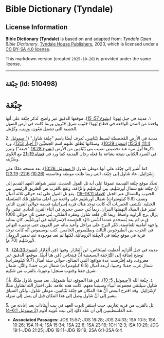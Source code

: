 # Bible Dictionary (Tyndale)

## License Information

**Bible Dictionary (Tyndale)** is based on and adapted from: _Tyndale Open Bible Dictionary_, [Tyndale House Publishers](https://tyndaleopenresources.com/), 2023, which is licensed under a [CC BY-SA 4.0 license](https://creativecommons.org/licenses/by-sa/4.0/legalcode.en).

This markdown version (created `2025-10-20`) is provided under the same license.



--------------------------------

## جِبْعَة (id: 510498)

جِبْعَة
=======

١. مدينة في جبل يَهوذَا ([يشوع 57: 15](https://ref.ly/Josh15:57)). موقعها الدقيق غير واضح. تُذكر جِبْعَة على أنها واحدة من المدن الواقعة في قطاع يَهوذَا جَنُوب شرق حَبْرون وربما كانت في أرض السهل الخصبة التي تشمل مَعُون، وزِيف، وكَرْمَل.

2\. مدينة في الأرض المُخصصَّة لسبط بَنْيَامِين، تُعرف أيضًا باسم "جِبْعَة شَاول" ([1 صموئيل 11:4؛](https://ref.ly/1Sam11:4) [15:34؛](https://ref.ly/1Sam15:34) [إشعياء 10:29](https://ref.ly/Isa10:29))، وسكانها يُطلق عليهم اسم الجبعيِّين ([1 أخبار 12:3](https://ref.ly/1Chr12:3)). ورد ذكرها أول مرة عند تخصيص نصيب بني بَنْيَامِين من الأرض ([يشوع 18:28](https://ref.ly/Josh18:28) "جبعة") وتبرز في السرد الكتابي نتيجة بشاعة ما فعله رجال المدينة كما ورد في [قضاة 19–21](https://ref.ly/Judg19:1-Judg21:25) مع اللاوي وسُرِّيته.

كما أُشير إلى جِبْعَة على أنها موطن شَاول ([1 صموئيل 10:26](https://ref.ly/1Sam10:26)). بعد مسحه ملكًا على إِسْرَائِيل، عاد شَاول إلى جِبْعَة، التي ربما ظلت موطنه وعاصمته ([10:26؛](https://ref.ly/1Sam10:26) [22:6؛](https://ref.ly/1Sam22:6) [23:19](https://ref.ly/1Sam23:19)).

تحدَّد موقع جِبْعَة القديمة عمومًا على أنه تل الفول الحديث. تشير شواهد العهد القديم إلى أنَّ جِبْعَة تقع شمال أورشَلِيم، بين أورشَلِيم والرَّامَة، وتقع بالقرب من الطريق الرئيسي بين الجنوب والشمال عبر الجبل ([قضاة 19:11–19](https://ref.ly/Judg19:11-Judg19:19)). يقع تل الفول على بُعد حوالي ثلاثة أميال ونصف (5\.6 كيلومترات) شمال أورشَلِيم على واحدة من أعلى مناطق تلك السلسلة الجبلية. تكشف الحفريات أنَّه كانت توجد هناك قرية إسرائيلية قديمة حوالي القرن الثاني عشر قبل الميلاد التهمتها النيران. ربما بُني حصن حجري في أثناء القرن الحادي عشر، ولا يزال برج الزاوية واضحًا. ربما كان قلعة شَاول ومقره الملكي. بُني حصن ثانٍ حوالي 1000 ق.م. لم يعد يُستخدم عندما أسَّس دَاوُد العاصمة الإسرائيلية في أورشَلِيم. كان بمثابة واجهة أمامية للعاصمة. دٌمِّر البرج على مراحل وأُعيد بنائه عبر القرون حتى تدميره النهائي في الحرب بين أنطيوخوس الثالث وبطليموس الخامس. كتب يوسيفوس أنَّه كانت توجد قرية في موقع جِبْعَة في الحِقْبَة الرومانيَّة، لكنها لم تعد موجودة عند تدمير الرومان لأورشَلِيم (70 م).

3\. مدينة في جبل أَفْرَايِم أُعطيت لفِينَحَاس، ابن أَلِعَازَار. وفيها دُفِن أَلِعَازَار ([يَشوع 24:33](https://ref.ly/Josh24:33)). توضح إضافة إلى التَّرْجَمَة السبعينية أنَّ فِينَحَاس دُفن هنا أيضًا. موقعها الدقيق غير معروف، وقد اِفتُرضت عدة مواقع: النبي الصالح، حوالي ستة أميال (9\.7 كيلومترات) شمال غرب جفنا؛ وجيبيا، أربعة أميال (6\.5 كيلومترات) شمال غرب جفنا؛ والتَّل، شمال شرق جفنا وجَنوب سنجل؛ وعورتا، بالقرب من شَكِيم.

٤. جِبْعَة الله ([1صموئيل 5: 10](https://ref.ly/1Sam10:5)). في هذا الموقع، تنبأ صَموئِيل، بعد مسح شَاول ملكًا، بأنَّ شَاول سيلتقي مجموعة أنبياء وسيتنبأ معهم. كانت هذه علامة على اختيار الله لشَاول ملكًا لإِسْرَائِيل. وقد اقترح البعض أنَّ هذا المكان هو جِبْعَة بَنْيَامِين، موطن شَاول، ولكن السياق يشير إلى أنَّ شَاول وصل إلى هذا المكان قبل أن يصل إلى منزله.

5\. تل بالقرب من قريه يَعَاريم، حيث استقر تابوت العهد في بيت أَبِينَادَاب بعد إعادته من عند الفلسطينيين إلى أن نقله دَاوُد إلى بيت عُوبِيد أَدُوم ([2 صموئيل 6:1–4](https://ref.ly/2Sam6:1-2Sam6:4)).

* **Associated Passages:** JOS 15:57; JOS 18:28; JOS 24:33; 1SA 10:5; 1SA 10:26; 1SA 11:4; 1SA 15:34; 1SA 22:6; 1SA 23:19; 1CH 12:3; ISA 10:29; JDG 19:1–JDG 21:25; JDG 19:11–JDG 19:19; 2SA 6:1–2SA 6:4


